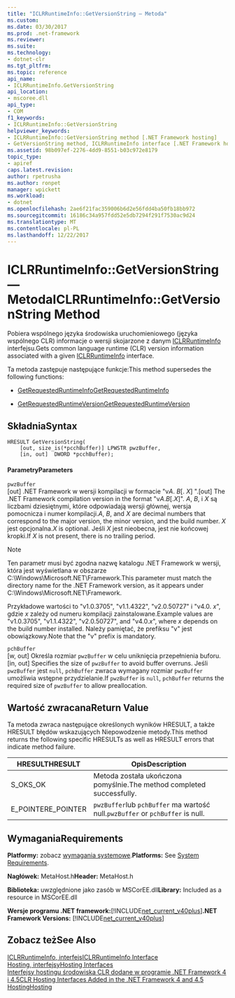 ```yaml
---
title: "ICLRRuntimeInfo::GetVersionString — Metoda"
ms.custom: 
ms.date: 03/30/2017
ms.prod: .net-framework
ms.reviewer: 
ms.suite: 
ms.technology:
- dotnet-clr
ms.tgt_pltfrm: 
ms.topic: reference
api_name:
- ICLRRuntimeInfo.GetVersionString
api_location:
- mscoree.dll
api_type:
- COM
f1_keywords:
- ICLRRuntimeInfo::GetVersionString
helpviewer_keywords:
- ICLRRuntimeInfo::GetVersionString method [.NET Framework hosting]
- GetVersionString method, ICLRRuntimeInfo interface [.NET Framework hosting]
ms.assetid: 98b097ef-2276-4dd9-8551-b03c972e8179
topic_type:
- apiref
caps.latest.revision: 
author: rpetrusha
ms.author: ronpet
manager: wpickett
ms.workload:
- dotnet
ms.openlocfilehash: 2ae6f21fac359006b6d2e56fdd4ba50fb18bb972
ms.sourcegitcommit: 16186c34a957fdd52e5db7294f291f7530ac9d24
ms.translationtype: MT
ms.contentlocale: pl-PL
ms.lasthandoff: 12/22/2017
---
```

# <a name="iclrruntimeinfogetversionstring-method"></a><span data-ttu-id="a00d5-102">ICLRRuntimeInfo::GetVersionString — Metoda</span><span class="sxs-lookup"><span data-stu-id="a00d5-102">ICLRRuntimeInfo::GetVersionString Method</span></span>
<span data-ttu-id="a00d5-103">Pobiera wspólnego języka środowiska uruchomieniowego (języka wspólnego CLR) informacje o wersji skojarzone z danym [ICLRRuntimeInfo](../../../../docs/framework/unmanaged-api/hosting/iclrruntimeinfo-interface.md) interfejsu.</span><span class="sxs-lookup"><span data-stu-id="a00d5-103">Gets common language runtime (CLR) version information associated with a given [ICLRRuntimeInfo](../../../../docs/framework/unmanaged-api/hosting/iclrruntimeinfo-interface.md) interface.</span></span>  
  
 <span data-ttu-id="a00d5-104">Ta metoda zastępuje następujące funkcje:</span><span class="sxs-lookup"><span data-stu-id="a00d5-104">This method supersedes the following functions:</span></span>  
  
-   [<span data-ttu-id="a00d5-105">GetRequestedRuntimeInfo</span><span class="sxs-lookup"><span data-stu-id="a00d5-105">GetRequestedRuntimeInfo</span></span>](../../../../docs/framework/unmanaged-api/hosting/getrequestedruntimeinfo-function.md)  
  
-   [<span data-ttu-id="a00d5-106">GetRequestedRuntimeVersion</span><span class="sxs-lookup"><span data-stu-id="a00d5-106">GetRequestedRuntimeVersion</span></span>](../../../../docs/framework/unmanaged-api/hosting/getrequestedruntimeversion-function.md)  
  
## <a name="syntax"></a><span data-ttu-id="a00d5-107">Składnia</span><span class="sxs-lookup"><span data-stu-id="a00d5-107">Syntax</span></span>  
  
```  
HRESULT GetVersionString(  
    [out, size_is(*pcchBuffer)] LPWSTR pwzBuffer,  
    [in, out]  DWORD *pcchBuffer);  
```  
  
#### <a name="parameters"></a><span data-ttu-id="a00d5-108">Parametry</span><span class="sxs-lookup"><span data-stu-id="a00d5-108">Parameters</span></span>  
 `pwzBuffer`  
 <span data-ttu-id="a00d5-109">[out] .NET Framework w wersji kompilacji w formacie "v*A*. *B*[. *X*] ".</span><span class="sxs-lookup"><span data-stu-id="a00d5-109">[out] The .NET Framework compilation version in the format "v*A*.*B*[.*X*]".</span></span> <span data-ttu-id="a00d5-110">*A*, *B*, i *X* są liczbami dziesiętnymi, które odpowiadają wersji głównej, wersja pomocnicza i numer kompilacji.</span><span class="sxs-lookup"><span data-stu-id="a00d5-110">*A*, *B*, and *X* are decimal numbers that correspond to the major version, the minor version, and the build number.</span></span> <span data-ttu-id="a00d5-111">*X* jest opcjonalna.</span><span class="sxs-lookup"><span data-stu-id="a00d5-111">*X* is optional.</span></span> <span data-ttu-id="a00d5-112">Jeśli *X* jest nieobecna, jest nie końcowej kropki.</span><span class="sxs-lookup"><span data-stu-id="a00d5-112">If *X* is not present, there is no trailing period.</span></span>  
  
> [!NOTE]
>  <span data-ttu-id="a00d5-113">Ten parametr musi być zgodna nazwę katalogu .NET Framework w wersji, która jest wyświetlana w obszarze C:\Windows\Microsoft.NET\Framework.</span><span class="sxs-lookup"><span data-stu-id="a00d5-113">This parameter must match the directory name for the .NET Framework version, as it appears under C:\Windows\Microsoft.NET\Framework.</span></span>  
  
 <span data-ttu-id="a00d5-114">Przykładowe wartości to "v1.0.3705", "v1.1.4322", "v2.0.50727" i "v4.0. *x*", gdzie *x* zależy od numeru kompilacji zainstalowane.</span><span class="sxs-lookup"><span data-stu-id="a00d5-114">Example values are "v1.0.3705", "v1.1.4322", "v2.0.50727", and "v4.0.*x*", where *x* depends on the build number installed.</span></span> <span data-ttu-id="a00d5-115">Należy pamiętać, że prefiksu "v" jest obowiązkowy.</span><span class="sxs-lookup"><span data-stu-id="a00d5-115">Note that the "v" prefix is mandatory.</span></span>  
  
 `pchBuffer`  
 <span data-ttu-id="a00d5-116">[w, out] Określa rozmiar `pwzBuffer` w celu uniknięcia przepełnienia buforu.</span><span class="sxs-lookup"><span data-stu-id="a00d5-116">[in, out] Specifies the size of `pwzBuffer` to avoid buffer overruns.</span></span> <span data-ttu-id="a00d5-117">Jeśli `pwzBuffer` jest `null`, `pchBuffer` zwraca wymagany rozmiar `pwzBuffer` umożliwia wstępne przydzielanie.</span><span class="sxs-lookup"><span data-stu-id="a00d5-117">If `pwzBuffer` is `null`, `pchBuffer` returns the required size of `pwzBuffer` to allow preallocation.</span></span>  
  
## <a name="return-value"></a><span data-ttu-id="a00d5-118">Wartość zwracana</span><span class="sxs-lookup"><span data-stu-id="a00d5-118">Return Value</span></span>  
 <span data-ttu-id="a00d5-119">Ta metoda zwraca następujące określonych wyników HRESULT, a także HRESULT błędów wskazujących Niepowodzenie metody.</span><span class="sxs-lookup"><span data-stu-id="a00d5-119">This method returns the following specific HRESULTs as well as HRESULT errors that indicate method failure.</span></span>  
  
|<span data-ttu-id="a00d5-120">HRESULT</span><span class="sxs-lookup"><span data-stu-id="a00d5-120">HRESULT</span></span>|<span data-ttu-id="a00d5-121">Opis</span><span class="sxs-lookup"><span data-stu-id="a00d5-121">Description</span></span>|  
|-------------|-----------------|  
|<span data-ttu-id="a00d5-122">S_OK</span><span class="sxs-lookup"><span data-stu-id="a00d5-122">S_OK</span></span>|<span data-ttu-id="a00d5-123">Metoda została ukończona pomyślnie.</span><span class="sxs-lookup"><span data-stu-id="a00d5-123">The method completed successfully.</span></span>|  
|<span data-ttu-id="a00d5-124">E_POINTER</span><span class="sxs-lookup"><span data-stu-id="a00d5-124">E_POINTER</span></span>|<span data-ttu-id="a00d5-125">`pwzBuffer`lub `pchBuffer` ma wartość null.</span><span class="sxs-lookup"><span data-stu-id="a00d5-125">`pwzBuffer` or `pchBuffer` is null.</span></span>|  
  
## <a name="requirements"></a><span data-ttu-id="a00d5-126">Wymagania</span><span class="sxs-lookup"><span data-stu-id="a00d5-126">Requirements</span></span>  
 <span data-ttu-id="a00d5-127">**Platformy:** zobacz [wymagania systemowe](../../../../docs/framework/get-started/system-requirements.md).</span><span class="sxs-lookup"><span data-stu-id="a00d5-127">**Platforms:** See [System Requirements](../../../../docs/framework/get-started/system-requirements.md).</span></span>  
  
 <span data-ttu-id="a00d5-128">**Nagłówek:** MetaHost.h</span><span class="sxs-lookup"><span data-stu-id="a00d5-128">**Header:** MetaHost.h</span></span>  
  
 <span data-ttu-id="a00d5-129">**Biblioteka:** uwzględnione jako zasób w MSCorEE.dll</span><span class="sxs-lookup"><span data-stu-id="a00d5-129">**Library:** Included as a resource in MSCorEE.dll</span></span>  
  
 <span data-ttu-id="a00d5-130">**Wersje programu .NET framework:**[!INCLUDE[net_current_v40plus](../../../../includes/net-current-v40plus-md.md)]</span><span class="sxs-lookup"><span data-stu-id="a00d5-130">**.NET Framework Versions:** [!INCLUDE[net_current_v40plus](../../../../includes/net-current-v40plus-md.md)]</span></span>  
  
## <a name="see-also"></a><span data-ttu-id="a00d5-131">Zobacz też</span><span class="sxs-lookup"><span data-stu-id="a00d5-131">See Also</span></span>  
 [<span data-ttu-id="a00d5-132">ICLRRuntimeInfo, interfejs</span><span class="sxs-lookup"><span data-stu-id="a00d5-132">ICLRRuntimeInfo Interface</span></span>](../../../../docs/framework/unmanaged-api/hosting/iclrruntimeinfo-interface.md)  
 [<span data-ttu-id="a00d5-133">Hosting, interfejsy</span><span class="sxs-lookup"><span data-stu-id="a00d5-133">Hosting Interfaces</span></span>](../../../../docs/framework/unmanaged-api/hosting/hosting-interfaces.md)  
 [<span data-ttu-id="a00d5-134">Interfejsy hostingu środowiska CLR dodane w programie .NET Framework 4 i 4.5</span><span class="sxs-lookup"><span data-stu-id="a00d5-134">CLR Hosting Interfaces Added in the .NET Framework 4 and 4.5</span></span>](../../../../docs/framework/unmanaged-api/hosting/clr-hosting-interfaces-added-in-the-net-framework-4-and-4-5.md)  
 [<span data-ttu-id="a00d5-135">Hosting</span><span class="sxs-lookup"><span data-stu-id="a00d5-135">Hosting</span></span>](../../../../docs/framework/unmanaged-api/hosting/index.md)

